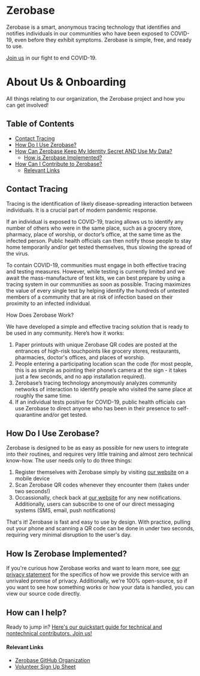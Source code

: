 # Zerobase
Zerobase is a smart, anonymous tracing technology that identifies and notifies individuals in our communities who have been exposed to COVID-19, even before they exhibit symptoms. Zerobase is simple, free, and ready to use.

[Join us](https://tinyurl.com/zerobase-volunteer) in our fight to end COVID-19.

# About Us & Onboarding
All things relating to our organization, the Zerobase project and how you can get involved!

## Table of Contents
* [Contact Tracing](#contact-tracing)
* [How Do I Use Zerobase?](#how-do-i-use-zerobase)
* [How Can Zerobase Keep My Identity Secret AND Use My Data?](#how-can-zerobase-keep-my-identity-secret-and-use-my-data)
    * [How is Zerobase Implemented?](#how-is-zerobase-implemented)
* [How Can I Contribute to Zerobase?](#how-can-i-contribute-to-zerobase)
    * [Relevant Links](#relevant-links)



## Contact Tracing
Tracing is the identification of likely disease-spreading interaction between individuals. It is a crucial part of modern pandemic response.

If an individual is exposed to COVID-19, tracing allows us to identify any number of others who were in the same place, such as a grocery store, pharmacy, place of worship, or doctor’s office, at the same time as the infected person. Public health officials can then notify those people to stay home temporarily and/or get tested themselves, thus slowing the spread of the virus.

To contain COVID-19, communities must engage in both effective tracing and testing measures. However, while testing is currently limited and we await the mass-manufacture of test kits, we can best prepare by using a tracing system in our communities as soon as possible. Tracing maximizes the value of every single test by helping identify the hundreds of untested members of a community that are at risk of infection based on their proximity to an infected individual.

How Does Zerobase Work?

We have developed a simple and effective tracing solution that is ready to be used in any community. Here’s how it works:

1. Paper printouts with unique Zerobase QR codes are posted at the entrances of high-risk touchpoints like grocery stores, restaurants, pharmacies, doctor's offices, and places of worship.
2. People entering a participating location scan the code (for most people, this is as simple as pointing their phone’s camera at the sign - it takes just a few seconds, and no app installation required). 
3. Zerobase’s tracing technology anonymously analyzes community networks of interaction to identify people who visited the same place at roughly the same time. 
4. If an individual tests positive for COVID-19, public health officials can use Zerobase to direct anyone who has been in their presence to self-quarantine and/or get tested.


## How Do I Use Zerobase?
Zerobase is designed to be as easy as possible for new users to integrate into their routines, and requires very little training and
almost zero technical know-how. The user needs only to do three things:

1. Register themselves with Zerobase simply by visiting [our website](https://zerobase.io) on a mobile device
2. Scan Zerobase QR codes whenever they encounter them (takes under two seconds!)
3. Occassionally, check back at [our website](https://zerobase.io) for any new notifications. Additionally, users can subscribe to one
of our direct messaging systems (SMS, email, push notifications)

That's it! Zerobase is fast and easy to use by design. With practice, pulling out your phone and scanning a QR code can be done in under
two seconds, requiring very minimal disruption to the user's day.

## How Is Zerobase Implemented?
If you're curious how Zerobase works and want to learn more, see [our privacy statement](./PRIVACY.md) for the specifics of how we 
provide this service with an unrivaled promise of privacy. Additionally, we're 100% open-source, so if you want to see how
something works or how your data is handled, you can view our source code directly.

## How can I help?
Ready to jump in? [Here's our quickstart guide for technical and nontechnical contributors. Join us!](./CONTRIBUTING.md)

#### Relevant Links
* [Zerobase GitHub Organization](https://github.com/zerobase-io)
* [Volunteer Sign Up Sheet](https://tinyurl.com/zerobase-volunteer)
